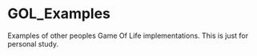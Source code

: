 # GOL_Examples
Examples of other peoples Game Of Life implementations. This is just for personal study.
